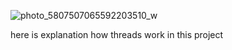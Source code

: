 ![photo_5807507065592203510_w](https://github.com/user-attachments/assets/216a5651-0744-4882-97d0-b92cc663201c)

here is explanation how threads work in this project
